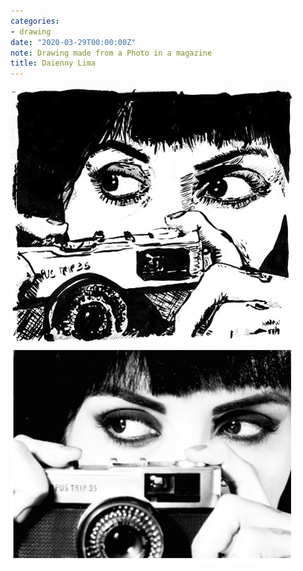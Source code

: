 ```yaml
---
categories:
- drawing
date: "2020-03-29T00:00:00Z"
note: Drawing made from a Photo in a magazine
title: Daienny Lima
---
```


<img src="/assets/pages/art/images/daienny-lima-compare.jpg">
